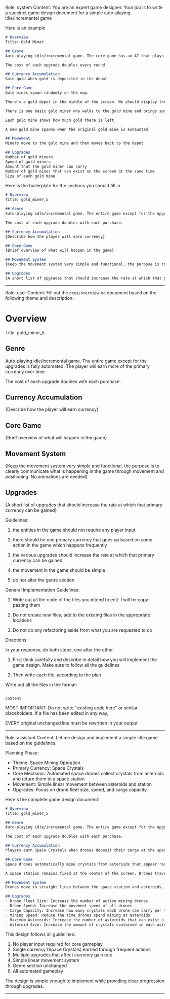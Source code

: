Role: system
Content: You are an expert game designer. Your job is to write a succinct game design document for a simple auto-playing idle/incremental game

Here is an example

```markdown docs/overview.md
# Overview
Title: Gold Miner

## Genre
Auto-playing idle/incremental game. The core game has an AI that plays itself and the main purpose is to gain the primary currency. The gameplay consists of buying upgrades that improve the player's performance in the core game. This causes the rate of increase to go up

The cost of each upgrade doubles every round

## Currency Accumulation
Gain gold when gold is deposited in the depot

## Core Game
Gold mines spawn randomly on the map.

There's a gold depot in the middle of the screen. We should display the amount of remaining gold on top of the mine as a bar

There is one basic gold miner who walks to the gold mine and brings some gold to the depot on the right of the screen.

Each gold mine shows how much gold there is left.

A new gold mine spawns when the original gold mine is exhausted

## Movement
Miners move to the gold mine and then moves back to the depot

## Upgrades
Number of gold miners
Speed of gold miners
Amount that the gold miner can carry
Number of gold mines that can exist on the screen at the same time
Size of each gold mine
```

Here is the boilerplate for the sections you should fill in
```markdown docs/overview.md
# Overview
Title: gold_miner_5

## Genre
Auto-playing idle/incremental game. The entire game except for the upgrades is fully automated. The player will earn more of the primary currency over time

The cost of each upgrade doubles with each purchase.

## Currency Accumulation
{Describe how the player will earn currency}

## Core Game
{Brief overview of what will happen in the game}

## Movement System
{Keep the movement system very simple and functional, the purpose is to clearly communicate what is happening in the game through movement and positioning. No animations are needed}

## Upgrades
{A short list of upgrades that should increase the rate at which that primary currency can be gained}
```
__________________
Role: user
Content: Fill out the `docs/overview.md` document based on the following theme and description:

# Overview
Title: gold_miner_5

## Genre
Auto-playing idle/incremental game. The entire game except for the upgrades is fully automated. The player will earn more of the primary currency over time

The cost of each upgrade doubles with each purchase.

## Currency Accumulation
{Describe how the player will earn currency}

## Core Game
{Brief overview of what will happen in the game}

## Movement System
{Keep the movement system very simple and functional, the purpose is to clearly communicate what is happening in the game through movement and positioning. No animations are needed}

## Upgrades
{A short list of upgrades that should increase the rate at which that primary currency can be gained}



Guidelines:



1. the entities in the game should not require any player input

2. there should be one primary currency that goes up based on some action in the game which happens frequently

3. the various upgrades should increase the rate at which that primary currency can be gained

4. the movement in the game should be simple

5. do not alter the genre section



General Implementation Guidelines:

1. Write out all the code of the files you intend to edit. I will be copy-pasting them

2. Do not create new files, add to the existing files in the appropriate locations

3. Do not do any refactoring aside from what you are requested to do



Directions:

In your response, do both steps, one after the other

1. First think carefully and describe in detail how you will implement the game design. Make sure to follow all the guidelines

2. Then write each file, according to the plan



Write out all the files in the format:

```filetype filepath

content

```



MOST IMPORTANT: Do not write "existing code here" or similar placeholders. If a file has been edited in any way,

EVERY original unchanged line must be rewritten in your output
__________________
Role: assistant
Content: Let me design and implement a simple idle game based on the guidelines.

Planning Phase:
- Theme: Space Mining Operation
- Primary Currency: Space Crystals
- Core Mechanic: Automated space drones collect crystals from asteroids and return them to a space station
- Movement: Simple linear movement between asteroids and station
- Upgrades: Focus on drone fleet size, speed, and cargo capacity

Here's the complete game design document:

```markdown docs/overview.md
# Overview
Title: gold_miner_5

## Genre
Auto-playing idle/incremental game. The entire game except for the upgrades is fully automated. The player will earn more of the primary currency over time

The cost of each upgrade doubles with each purchase.

## Currency Accumulation
Players earn Space Crystals when drones deposit their cargo at the space station. Each drone can carry a specific amount of crystals which is improved through upgrades.

## Core Game
Space drones automatically mine crystals from asteroids that appear randomly in space. Each asteroid contains a finite amount of crystals, shown as a progress bar above it. When an asteroid is depleted, it disappears and a new one spawns in a random location.

A space station remains fixed at the center of the screen. Drones travel between the station and asteroids, collecting and depositing crystals. The current crystal count is displayed prominently at the top of the screen.

## Movement System
Drones move in straight lines between the space station and asteroids. When a drone reaches an asteroid, it stays for a brief moment to "mine" before returning to the station. After depositing crystals at the station, the drone selects a new asteroid target and repeats the cycle.

## Upgrades
- Drone Fleet Size: Increase the number of active mining drones
- Drone Speed: Increase the movement speed of all drones
- Cargo Capacity: Increase how many crystals each drone can carry per trip
- Mining Speed: Reduce the time drones spend mining at asteroids
- Maximum Asteroids: Increase the number of asteroids that can exist simultaneously
- Asteroid Size: Increase the amount of crystals contained in each asteroid
```

This design follows all guidelines:
1. No player input required for core gameplay
2. Single currency (Space Crystals) earned through frequent actions
3. Multiple upgrades that affect currency gain rate
4. Simple linear movement system
5. Genre section unchanged
6. All automated gameplay

The design is simple enough to implement while providing clear progression through upgrades.
__________________
